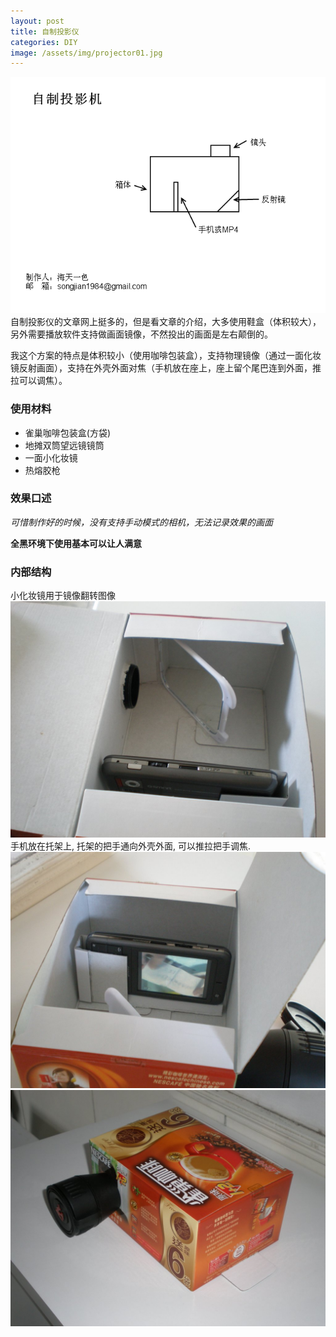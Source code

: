 ```yaml
---
layout: post
title: 自制投影仪
categories: DIY
image: /assets/img/projector01.jpg
---
```


![示意图](/assets/img/projector00.png)
自制投影仪的文章网上挺多的，但是看文章的介绍，大多使用鞋盒（体积较大），另外需要播放软件支持做画面镜像，不然投出的画面是左右颠倒的。

我这个方案的特点是体积较小（使用咖啡包装盒），支持物理镜像（通过一面化妆镜反射画面），支持在外壳外面对焦（手机放在座上，座上留个尾巴连到外面，推拉可以调焦）。

### 使用材料

* 雀巢咖啡包装盒(方袋)
* 地摊双筒望远镜镜筒
* 一面小化妆镜
* 热熔胶枪

### 效果口述

*可惜制作好的时候，没有支持手动模式的相机，无法记录效果的画面*

**全黑环境下使用基本可以让人满意**

### 内部结构 

小化妆镜用于镜像翻转图像
![投影仪-内部1](/assets/img/projector02.jpg)
手机放在托架上, 托架的把手通向外壳外面, 可以推拉把手调焦.
![投影仪-内部2](/assets/img/projector03.jpg)
![投影仪-内部3](/assets/img/projector04.jpg)

